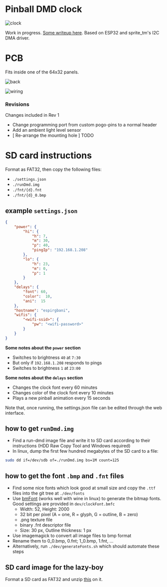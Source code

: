 # Pinball DMD clock

![clock](https://github.com/yetifrisstlama/Espirgbani/raw/master/pcb/pdf/front.jpg)

Work in progress. [Some writeup here](http://yetifrisstlama.blogspot.com/2018/02/the-esp32-pinball-rgb-matrix-animation.html). Based on ESP32 and sprite_tm's I2C DMA driver.

# PCB
Fits inside one of the 64x32 panels.

![back](https://github.com/yetifrisstlama/Espirgbani/raw/master/pcb/pdf/1.png)

![wiring](https://github.com/yetifrisstlama/Espirgbani/raw/master/pcb/pdf/back.jpg)

### Revisions
Changes included in Rev 1
  * Change programming port from custom pogo-pins to a normal header
  * Add an ambient light level sensor
  * [ Re-arrange the mounting hole ] TODO

# SD card instructions
Format as FAT32, then copy the following files:
  * `./settings.json`
  * `./runDmd.img`
  * `./fnt/{d}.fnt`
  * `./fnt/{d}_0.bmp`

## example `settings.json`
```json
{
    "power": {
        "hi": {
            "h": 7,
            "m": 30,
            "p": 40,
            "pingIp": "192.168.1.208"
        },
        "lo": {
            "h": 23,
            "m": 0,
            "p": 1
        }
    },
    "delays": {
        "font": 60,
        "color":  10,
        "ani":  15
    },
    "hostname": "espirgbani",
    "wifis": {
        "<wifi-ssid>": {
            "pw": "<wifi-password>"
        }
    }
}
```
__Some notes about the `power` section__
  * Switches to brightness `40` at `7:30`
  * But only if `192.168.1.208` responds to pings
  * Switches to brightness `1` at `23:00`

__Some notes about the `delays` section__
  * Changes the clock font every 60 minutes
  * Changes color of the clock font every 10 minutes
  * Plays a new pinball animation every 15 seconds

Note that, once running, the settings.json file can be edited through the web interface.

## how to get `runDmd.img`
  * Find a run-dmd image file and write it to SD card according to their instructions (HDD Raw Copy Tool and Windows required)
  * In linux, dump the first few hundred megabytes of the SD card to a file:
  ```bash
  sudo dd if=/dev/sdb of=./runDmd.img bs=1M count=125
  ```

## how to get the font `.bmp` and `.fnt` files
  * Find some nice fonts which look good at small size and copy the `.ttf` files into the git tree at `./dev/fonts`
  * Use [bmFont](http://www.angelcode.com/products/bmfont/) (works well with wine in linux) to generate the bitmap fonts. Good settings are provided in `dev/clockFont.bmfc`
    * Width: 52, Height: 2000
    * 32 bit per pixel (A = one, R = glyph, G = outline, B = zero)
    * .png texture file
    * binary .fnt descriptor file
    * Size: 30 px, Outline thickness: 1 px
  * Use imagemagick to convert all image files to bmp format
  * Rename them to 0_0.bmp, 0.fnt;  1_0.bmp, 1.fnt, ...
  * Alternatively, run `./dev/generateFonts.sh` which should automate these steps

## SD card image for the lazy-boy
Format a SD card as FAT32 and unzip [this](https://drive.google.com/file/d/1lfijyzL747ri_gMELvENTmvxqSLXkHE8/view?usp=sharing) on it.
